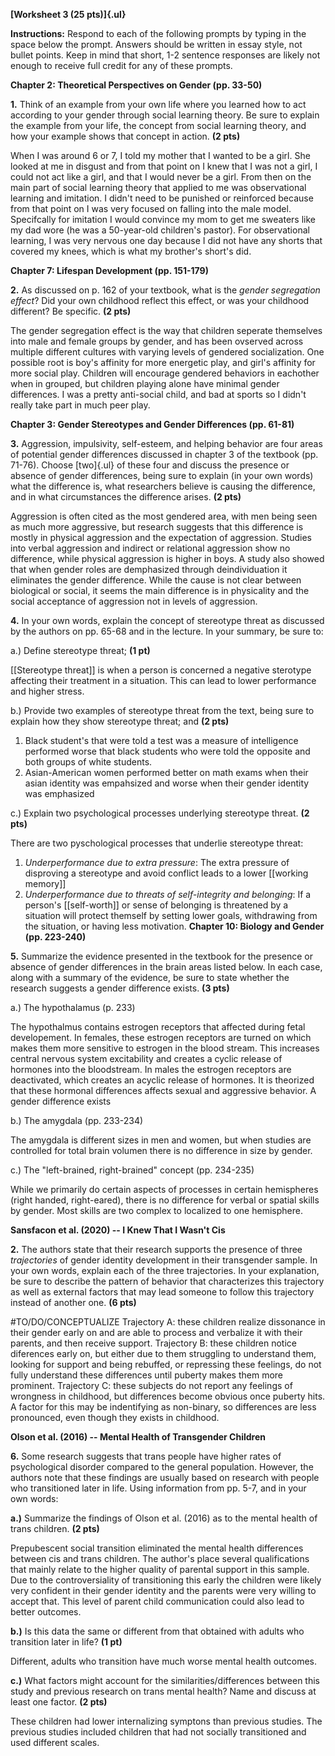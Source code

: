 **[Worksheet 3 (25 pts)]{.ul}**

**Instructions:** Respond to each of the following prompts by typing in the space below the prompt. Answers should be written in essay style, not bullet points. Keep in mind that short, 1-2 sentence responses are likely not enough to receive full credit for any of these prompts.

**Chapter 2: Theoretical Perspectives on Gender (pp. 33-50)**

**1.** Think of an example from your own life where you learned how to act according to your gender through social learning theory. Be sure to explain the example from your life, the concept from social learning theory, and how your example shows that concept in action. **(2 pts)**

When I was around 6 or 7, I told my mother that I wanted to be a girl. She looked at me in disgust and from that point on I knew that I was not a girl, I could not act like a girl, and that I would never be a girl. From then on the main part of social learning theory that applied to me was observational learning and imitation. I didn't need to be punished or reinforced because from that point on I was very focused on falling into the male model. Specifcally for imitation I would convince my mom to get me sweaters like my dad wore (he was a 50-year-old children's pastor). For observational learning, I was very nervous one day because I did not have any shorts that covered my knees, which is what my brother's short's did.

**Chapter 7: Lifespan Development (pp. 151-179)**

**2.** As discussed on p. 162 of your textbook, what is the *gender segregation effect*? Did your own childhood reflect this effect, or was your childhood different? Be specific. **(2 pts)**

The gender segregation effect is the way that children seperate themselves into male and female groups by gender, and has been ovserved across multiple different cultures with varying levels of gendered socialization. One possible root is boy's affinity for more energetic play, and girl's affinity for more social play. Children will encourage gendered behaviors in eachother when in grouped, but children playing alone have minimal gender differences. I was a pretty anti-social child, and bad at sports so I didn't really take part in much peer play. 

**Chapter 3: Gender Stereotypes and Gender Differences (pp. 61-81)**

**3.** Aggression, impulsivity, self-esteem, and helping behavior are four areas of potential gender differences discussed in chapter 3 of the textbook (pp. 71-76). Choose [two]{.ul} of these four and discuss the presence or absence of gender differences, being sure to explain (in your own words) what the difference is, what researchers believe is causing the difference, and in what circumstances the difference arises. **(2 pts)**

Aggression is often cited as the most gendered area, with men being seen as much more aggressive, but research suggests that this difference is mostly in physical aggression and the expectation of aggression. Studies into verbal aggression and indirect or relational aggression show no difference, while physical aggression is higher in boys. A study also showed that when gender roles are demphasized through deindividuation it eliminates the gender difference. While the cause is not clear between biological or social, it seems the main difference is in physicality and the social acceptance of aggression not in levels of aggression.

**4.** In your own words, explain the concept of stereotype threat as discussed by the authors on pp. 65-68 and in the lecture. In your summary, be sure to:

a.) Define stereotype threat; **(1 pt)**

[[Stereotype threat]] is when a person is concerned a negative sterotype affecting their treatment in a situation. This can lead to lower performance and higher stress. 

b.) Provide two examples of stereotype threat from the text, being sure to explain how they show stereotype threat; and **(2 pts)**
1. Black student's that were told a test was a measure of intelligence performed worse that black students who were told the opposite and both groups of white students.
2. Asian-American women performed better on math exams when their asian identity was empahsized and worse when their gender identity was emphasized


c.) Explain two psychological processes underlying stereotype threat. **(2 pts)**

There are two pyschological processes that underlie stereotype threat:
1. *Underperformance due to extra pressure*: The extra pressure of disproving a stereotype and avoid conflict leads to a lower [[working memory]]
2. *Underperformance due to threats of self-integrity and belonging*: If a person's [[self-worth]] or sense of belonging is threatened by a situation will protect themself by setting lower goals, withdrawing from the situation, or having less motivation.
**Chapter 10: Biology and Gender (pp. 223-240)**

**5.** Summarize the evidence presented in the textbook for the presence or absence of gender differences in the brain areas listed below. In each case, along with a summary of the evidence, be sure to state whether the research suggests a gender difference exists. **(3 pts)**

a.) The hypothalamus (p. 233)

The hypothalmus contains estrogen receptors that affected during fetal developement. In females, these estrogen receptors are turned on which makes them more sensitive to estrogen in the blood stream. This increases central nervous system excitability and creates a cyclic release of hormones into the bloodstream. In males the estrogen receptors are deactivated, which creates an acyclic release of hormones. It is theorized that these hormonal differences affects sexual and aggressive behavior. A gender difference exists

b.) The amygdala (pp. 233-234)

The amygdala is different sizes in men and women, but when studies are controlled for total brain volumen there is no difference in size by gender. 

c.) The "left-brained, right-brained" concept (pp. 234-235)

While we primarily do certain aspects of processes in certain hemispheres (right handed, right-eared), there is no difference for verbal or spatial skills by gender. Most skills are two complex to localized to one hemisphere.

**Sansfacon et al. (2020) -- I Knew That I Wasn't Cis**

**2.** The authors state that their research supports the presence of three *trajectories* of gender identity development in their transgender sample. In your own words, explain each of the three trajectories. In your explanation, be sure to describe the pattern of behavior that characterizes this trajectory as well as external factors that may lead someone to follow this trajectory instead of another one. **(6 pts)**

#TO/DO/CONCEPTUALIZE 
Trajectory A: these children realize dissonance in their gender early on and are able to process and verbalize it with their parents, and then receive support. 
Trajectory B: these children notice diferences early on, but either due to them struggling to understand them, looking for support and being rebuffed, or repressing these feelings, do not fully understand these differences until puberty makes them more prominent.
Trajectory C: these subjects do not report any feelings of wrongness in childhood, but differences become obvious once puberty hits. A factor for this may be indentifying as non-binary, so differences are less pronounced, even though they exists in childhood.

**Olson et al. (2016) -- Mental Health of Transgender Children**

**6.** Some research suggests that trans people have higher rates of psychological disorder compared to the general population. However, the authors note that these findings are usually based on research with people who transitioned later in life. Using information from pp. 5-7, and in your own words:

**a.)** Summarize the findings of Olson et al. (2016) as to the mental health of trans children. **(2 pts)**

Prepubescent social transition eliminated the mental health differences between cis and trans children. The author's place several qualifications that mainly relate to the higher quality of parental support in this sample. Due to the controversiality of transitioning this early the children were likely very confident in their gender identity and the parents were very willing to accept that. This level of parent child communication could also lead to better outcomes. 

**b.)** Is this data the same or different from that obtained with adults who transition later in life? **(1 pt)**

Different, adults who transition have much worse mental health outcomes.

**c.)** What factors might account for the similarities/differences between this study and previous research on trans mental health? Name and discuss at least one factor. **(2 pts)**

These children had lower internalizing symptons than previous studies. The previous studies included children that had not socially transitioned and used different scales.